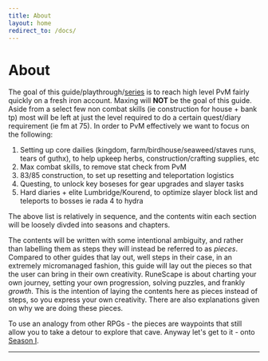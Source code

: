 ```yaml
---
title: About
layout: home
redirect_to: /docs/
---
```


# About

The goal of this guide/playthrough/[series](https://www.youtube.com/watch?v=-1prbbf0Qvw&list=PLyybZ9tEDYq_LVr_I5ZkKAz1BVmZNaJE0) is to reach high level PvM fairly quickly on a fresh iron account. Maxing will **NOT** be the goal of this guide. Aside from a select few non combat skills (ie construction for house + bank tp) most will be left at just the level required to do a certain quest/diary requirement (ie fm at 75). In order to PvM effectively we want to focus on the following:

1. Setting up core dailies (kingdom, farm/birdhouse/seaweed/staves runs, tears of guthx), to help upkeep herbs, construction/crafting supplies, etc
2. Max combat skills, to remove stat check from PvM
3. 83/85 construction, to set up resetting and teleportation logistics 
4. Questing, to unlock key boseses for gear upgrades and slayer tasks
5. Hard diaries + elite Lumbridge/Kourend, to optimize slayer block list and teleports to bosses ie rada 4 to hydra

The above list is relatively in sequence, and the contents witin each section will be loosely divded into seasons and chapters. 

The contents will be written with some intentional ambiguity, and rather than labelling them as steps they will instead be referred to as *pieces*. Compared to other guides that lay out, well steps in their case, in an extremely micromanaged fashion, this guide will lay out the pieces so that the user can bring in their own creativity. RuneScape is about charting your own journey, setting your own progression, solving puzzles, and frankly *growth*. This is the intention of laying the contents here as pieces instead of steps, so you express your own creativity. There are also explanations given on why we are doing these pieces. 

To use an analogy from other RPGs - the pieces are waypoints that still allow you to take a detour to explore that cave. Anyway let's get to it - onto [Season I](docs/season-1.html).

----

[^1]: [It can take up to 10 minutes for changes to your site to publish after you push the changes to GitHub](https://docs.github.com/en/pages/setting-up-a-github-pages-site-with-jekyll/creating-a-github-pages-site-with-jekyll#creating-your-site).

[Just the Docs]: https://just-the-docs.github.io/just-the-docs/
[GitHub Pages]: https://docs.github.com/en/pages
[README]: https://github.com/just-the-docs/just-the-docs-template/blob/main/README.md
[Jekyll]: https://jekyllrb.com
[GitHub Pages / Actions workflow]: https://github.blog/changelog/2022-07-27-github-pages-custom-github-actions-workflows-beta/
[use this template]: https://github.com/just-the-docs/just-the-docs-template/generate
